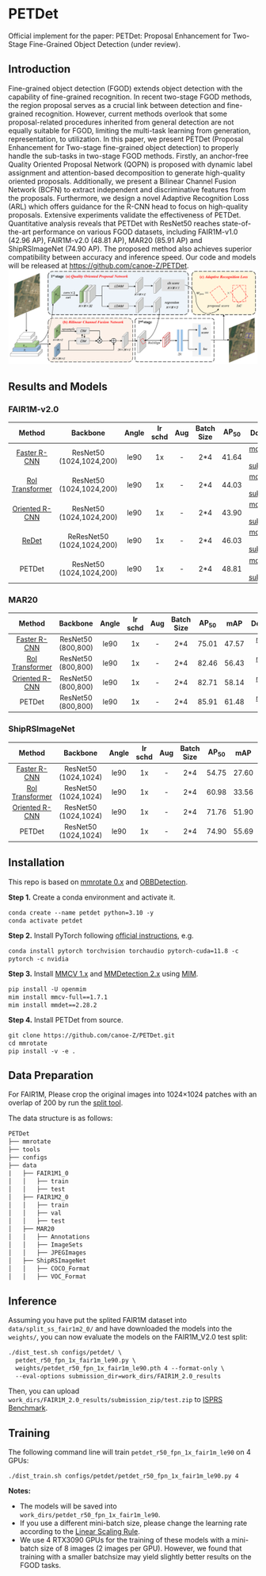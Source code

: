 # PETDet
Official implement for the paper: PETDet: Proposal Enhancement for Two-Stage Fine-Grained Object Detection (under review).


## Introduction
Fine-grained object detection (FGOD) extends object detection with the capability of fine-grained recognition. In recent two-stage FGOD methods, the region proposal serves as a crucial link between detection and fine-grained recognition. However, current methods overlook that some proposal-related procedures inherited from general detection are not equally suitable for FGOD, limiting the multi-task learning from generation, representation, to utilization. In this paper, we present PETDet (Proposal Enhancement for Two-stage fine-grained object detection) to properly handle the sub-tasks in two-stage FGOD methods. Firstly, an anchor-free Quality Oriented Proposal Network (QOPN) is proposed with dynamic label assignment and attention-based decomposition to generate high-quality oriented proposals. Additionally, we present a Bilinear Channel Fusion Network (BCFN) to extract independent and discriminative features from the proposals. Furthermore, we design a novel Adaptive Recognition Loss (ARL) which offers guidance for the R-CNN head to focus on high-quality proposals. Extensive experiments validate the effectiveness of PETDet. Quantitative analysis reveals that PETDet with ResNet50 reaches state-of-the-art performance on various FGOD datasets, including FAIR1M-v1.0 (42.96 AP), FAIR1M-v2.0 (48.81 AP), MAR20 (85.91 AP) and ShipRSImageNet (74.90 AP). The proposed method also achieves superior compatibility between accuracy and inference speed. Our code and models will be released at https://github.com/canoe-Z/PETDet.
![petdet_arch](docs/petdet.png)
## Results and Models
### FAIR1M-v2.0
|                       Method                        |           Backbone            | Angle | lr<br>schd |  Aug  | Batch<br>Size | AP<sub>50</sub> |                                                                                                                                               Download                                                                                                                                                |
| :-------------------------------------------------: | :---------------------------: | :---: | :--------: | :---: | :-----------: | :-------------: | :---------------------------------------------------------------------------------------------------------------------------------------------------------------------------------------------------------------------------------------------------------------------------------------------------: |
|  [Faster R-CNN](https://arxiv.org/abs/1506.01497)   |  ResNet50<br>(1024,1024,200)  | le90  |     1x     |   -   |     2\*4      |      41.64      | [model](https://drive.google.com/file/d/1o2K12ouHxo2QM03Nia-dpiO25mpVopmV/view?usp=drive_link) \| [log](https://drive.google.com/file/d/1OTLsiIly_bkSF9hFiQmV04Cg_32w3J6U/view?usp=drive_link) \| [submission](https://drive.google.com/file/d/1y0Qm7e94G-Gthq28VZOLbzbn6SeoTjqr/view?usp=drive_link) |
| [RoI Transformer](https://arxiv.org/abs/1812.00155) |  ResNet50<br>(1024,1024,200)  | le90  |     1x     |   -   |     2\*4      |      44.03      | [model](https://drive.google.com/file/d/1MCs5Whn25MovOB6kAzLvMbahzIo936RZ/view?usp=drive_link) \| [log](https://drive.google.com/file/d/1reVeo4uVazShO9qtVxAddVzY7cmxAyCZ/view?usp=drive_link) \| [submission](https://drive.google.com/file/d/1NftYwDBmZsF_uf4OQe-Z5ls6TJI8aw9E/view?usp=drive_link) |
| [Oriented R-CNN](https://arxiv.org/abs/2108.05699)  |  ResNet50<br>(1024,1024,200)  | le90  |     1x     |   -   |     2\*4      |      43.90      | [model](https://drive.google.com/file/d/1-A0BBrpXW0tkCRqO7jKruBJy9gU0HQd3/view?usp=drive_link) \| [log](https://drive.google.com/file/d/1cwPaf6pgDjooZq5mE8A1uOJGVs8jaQfD/view?usp=drive_link) \| [submission](https://drive.google.com/file/d/1bygbpsd8V0zxqpi3_kKjG3i76TRe1-b8/view?usp=drive_link) |
|      [ReDet](https://arxiv.org/abs/2103.07733)      | ReResNet50<br>(1024,1024,200) | le90  |     1x     |   -   |     2\*4      |      46.03      | [model](https://drive.google.com/file/d/1sV-igM-oxYs-uc4OgTz9XLsebIAF07ph/view?usp=drive_link) \| [log](https://drive.google.com/file/d/1iR0WU5uIGDufRu1mQvFVpklXIqLIOsZg/view?usp=drive_link) \| [submission](https://drive.google.com/file/d/1KhBlj2TOUA-M_E5EVDejOXEYiOwR3OKh/view?usp=drive_link) |
|                       PETDet                        |  ResNet50<br>(1024,1024,200)  | le90  |     1x     |   -   |     2\*4      |      48.81      | [model](https://drive.google.com/file/d/1IJCddYsepBoNqhvxKR2gTOs3fju6QGdR/view?usp=drive_link) \| [log](https://drive.google.com/file/d/1ofOpc6fYpRFXUee-c73Dy8AHxZGepmUE/view?usp=drive_link) \| [submission](https://drive.google.com/file/d/13FukuL04H-cX00IUse7kGafuv0t38xOD/view?usp=drive_link) |

### MAR20
|                       Method                        |       Backbone        | Angle | lr<br>schd |  Aug  | Batch<br>Size | AP<sub>50</sub> |  mAP  |                                                                                            Download                                                                                            |
| :-------------------------------------------------: | :-------------------: | :---: | :--------: | :---: | :-----------: | :-------------: | :---: | :--------------------------------------------------------------------------------------------------------------------------------------------------------------------------------------------: |
|  [Faster R-CNN](https://arxiv.org/abs/1506.01497)   | ResNet50<br>(800,800) | le90  |     1x     |   -   |     2\*4      |      75.01      | 47.57 | [model](https://drive.google.com/file/d/1kn-rT-9jlcFi4PSGn7l2ph_BSifUMKIw/view?usp=drive_link) \| [log](https://drive.google.com/file/d/1YMuR6Dewypg4h2VpaW9sZrXqLBraismi/view?usp=drive_link) |
| [RoI Transformer](https://arxiv.org/abs/1812.00155) | ResNet50<br>(800,800) | le90  |     1x     |   -   |     2\*4      |      82.46      | 56.43 | [model](https://drive.google.com/file/d/1Ti60ymSTy9iXw5htuenKXoitOFODrWwZ/view?usp=drive_link) \| [log](https://drive.google.com/file/d/15DEmLUzxnggdYDw5jSbXd9n_ARtq4IFp/view?usp=drive_link) |
| [Oriented R-CNN](https://arxiv.org/abs/2108.05699)  | ResNet50<br>(800,800) | le90  |     1x     |   -   |     2\*4      |      82.71      | 58.14 | [model](https://drive.google.com/file/d/1vWV37HOv7xhxBjeWGrPvii7bEYjf_lkn/view?usp=drive_link) \| [log](https://drive.google.com/file/d/1TMl87WfxF8b_8XD7ZJFfjTukxFqcRjS7/view?usp=drive_link) |
|                       PETDet                        | ResNet50<br>(800,800) | le90  |     1x     |   -   |     2\*4      |      85.91      | 61.48 | [model](https://drive.google.com/file/d/18iy2WvjmCPd8I4TGvM_Aecy3VILpuUbo/view?usp=drive_link) \| [log](https://drive.google.com/file/d/1w9nmrYEWhtqXsbOVYNlDAxP3hh6Y6jYa/view?usp=drive_link) |
### ShipRSImageNet
|                       Method                        |        Backbone         | Angle | lr<br>schd |  Aug  | Batch<br>Size | AP<sub>50</sub> |  mAP  |                                                                                            Download                                                                                            |
| :-------------------------------------------------: | :---------------------: | :---: | :--------: | :---: | :-----------: | :-------------: | :---: | :--------------------------------------------------------------------------------------------------------------------------------------------------------------------------------------------: |
|  [Faster R-CNN](https://arxiv.org/abs/1506.01497)   | ResNet50<br>(1024,1024) | le90  |     1x     |   -   |     2\*4      |      54.75      | 27.60 | [model](https://drive.google.com/file/d/1WEt05QWhCI4-9MqTrfLHTx55beiuJJOC/view?usp=drive_link) \| [log](https://drive.google.com/file/d/1OviFAcOxgyWjGFVQ8VETYCVHEAmYEXiy/view?usp=drive_link) |
| [RoI Transformer](https://arxiv.org/abs/1812.00155) | ResNet50<br>(1024,1024) | le90  |     1x     |   -   |     2\*4      |      60.98      | 33.56 | [model](https://drive.google.com/file/d/1sBdYAhXkK0C7f3KvvguZoS218BAOW9cb/view?usp=drive_link) \| [log](https://drive.google.com/file/d/1lx77T3SkEjn_DkevSyJcq1sXct6YPnjz/view?usp=drive_link) |
| [Oriented R-CNN](https://arxiv.org/abs/2108.05699)  | ResNet50<br>(1024,1024) | le90  |     1x     |   -   |     2\*4      |      71.76      | 51.90 | [model](https://drive.google.com/file/d/1aiRQ93xwmf1z1OU-Xu09Fc06C4-j_GYN/view?usp=drive_link) \| [log](https://drive.google.com/file/d/1mZZyMeJXrjxQdc3bV-SFVWFu_-GLnfvE/view?usp=drive_link) |
|                       PETDet                        | ResNet50<br>(1024,1024) | le90  |     1x     |   -   |     2\*4      |      74.90      | 55.69 | [model](https://drive.google.com/file/d/1vYOVKh_XmEx-SC2nvSDc4Exiw2Xq_GFG/view?usp=drive_link) \| [log](https://drive.google.com/file/d/1nVaI8piN9aCoBF-C_iWUh0ZdSBIEaaWw/view?usp=drive_link) |
## Installation
This repo is based on [mmrotate 0.x](https://github.com/open-mmlab/mmrotate) and [OBBDetection](https://github.com/jbwang1997/OBBDetection).

**Step 1.** Create a conda environment and activate it.

```shell
conda create --name petdet python=3.10 -y
conda activate petdet
```

**Step 2.** Install PyTorch following [official instructions](https://pytorch.org/get-started/locally/), e.g.

```shell
conda install pytorch torchvision torchaudio pytorch-cuda=11.8 -c pytorch -c nvidia
```

**Step 3.** Install [MMCV 1.x](https://github.com/open-mmlab/mmcv) and [MMDetection 2.x](https://github.com/open-mmlab/mmdetection) using [MIM](https://github.com/open-mmlab/mim).

```shell
pip install -U openmim
mim install mmcv-full==1.7.1
mim install mmdet==2.28.2
```

**Step 4.** Install PETDet from source.
```shell
git clone https://github.com/canoe-Z/PETDet.git
cd mmrotate
pip install -v -e .
```
## Data Preparation
For FAIR1M, Please crop the original images into 1024×1024 patches with an overlap of 200 by run the [split tool](tools/data/fair1m/README.md).

The data structure is as follows:

```none
PETDet
├── mmrotate
├── tools
├── configs
├── data
|   ├── FAIR1M1_0
│   │   ├── train
│   │   ├── test
│   ├── FAIR1M2_0
│   │   ├── train
│   │   ├── val
│   │   ├── test
│   ├── MAR20
│   │   ├── Annotations
│   │   ├── ImageSets
│   │   ├── JPEGImages
│   ├── ShipRSImageNet
│   │   ├── COCO_Format
│   │   ├── VOC_Format
```

## Inference

Assuming you have put the splited FAIR1M dataset into `data/split_ss_fair1m2_0/` and have downloaded the models into the `weights/`, you can now evaluate the models on the FAIR1M_V2.0 test split:

```
./dist_test.sh configs/petdet/ \
  petdet_r50_fpn_1x_fair1m_le90.py \
  weights/petdet_r50_fpn_1x_fair1m_le90.pth 4 --format-only \
  --eval-options submission_dir=work_dirs/FAIR1M_2.0_results
```

Then, you can upload `work_dirs/FAIR1M_2.0_results/submission_zip/test.zip` to [ISPRS Benchmark](https://www.gaofen-challenge.com/benchmark).

## Training

The following command line will train `petdet_r50_fpn_1x_fair1m_le90` on 4 GPUs:

```
./dist_train.sh configs/petdet/petdet_r50_fpn_1x_fair1m_le90.py 4
```

**Notes:**
- The models will be saved into `work_dirs/petdet_r50_fpn_1x_fair1m_le90`.
- If you use a different mini-batch size, please change the learning rate according to the [Linear Scaling Rule](https://arxiv.org/abs/1706.02677).
- We use 4 RTX3090 GPUs for the training of these models with a mini-batch size of 8 images (2 images per GPU). However, we found that training with a smaller batchsize may yield slightly better results on the FGOD tasks.
